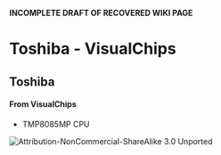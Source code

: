 **INCOMPLETE DRAFT OF RECOVERED WIKI PAGE**

# Toshiba - VisualChips


	

	
	


## Toshiba


	

		


#### From VisualChips


		

		

		

-  TMP8085MP CPU


![Attribution-NonCommercial-ShareAlike 3.0 Unported](http://i.creativecommons.org/l/by-nc-sa/3.0/88x31.png)

